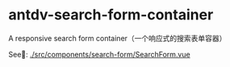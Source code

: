 # antdv-search-form-container

A responsive search form container（一个响应式的搜索表单容器）

See👀: [./src/components/search-form/SearchForm.vue](./src/components/search-form/SearchForm.vue)
